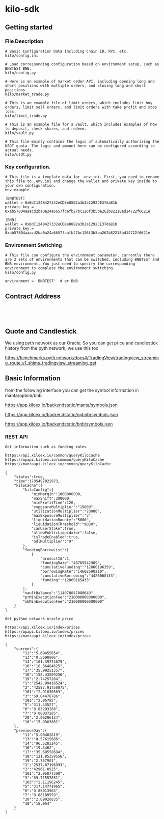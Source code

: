 # kilo-sdk



## Getting started

### File Description

```
# Basic Configuration Data Including Chain ID, RPC, etc.
kilo/config.ini 

# Load corresponding configuration based on environment setup, such as BNBTEST BNB.
kilo/config.py 

# Here is an example of market order API, including opening long and short positions with multiple orders, and closing long and short positions.
kilo/market_trade.py

# This is an example file of limit orders, which includes limit buy orders, limit sell orders, and limit orders with take profit and stop loss.
kilo/limit_trade.py

# This is an example file for a vault, which includes examples of how to deposit, check shares, and redeem.
kilo/vault.py

# This file mainly contains the logic of automatically authorizing the USDT quota. The logic and amount here can be configured according to actual needs.
kilo/usdt.py
```

### Key configuration.
```
# This file is a template data for .env.ini. First, you need to rename this file to .env.ini and change the wallet and private key inside to your own configuration.
env-example

[BNBTEST]
wallet = 0xBdC1248427332eCD8e08B2a3b2a1292CE37daB1b
private_key = 0xab57804aaacd2ba0a24a6657fcafb27bc126f3b5ba262b82218ad14722f6621e

[BNB]
wallet = 0xBdC1248427332eCD8e08B2a3b2a1292CE37daB1b
private_key = 0xab57804aaacd2ba0a24a6657fcafb27bc126f3b5ba262b82218ad14722f6621e
```

### Environment Switching
```
# This file can configure the environment parameter, currently there are 2 sets of environments that can be switched, including BNBTEST and BNB environment. You just need to specify the corresponding environment to complete the environment switching. 
kilo/config.py

environment = 'BNBTEST'  # or BNB
```

## Contract Address
```




```
## Quote and Candlestick

We using pyth network as our Oracle, So you can get price and candlestick history  from the pyth network, we use this too

https://benchmarks.pyth.network/docs#/TradingView/tradingview_streaming_route_v1_shims_tradingview_streaming_get 

## Basic Information

from the following interface you can get the symbol information in manta/opbnb/bnb

https://app.kiloex.io/backendstatic/manta/symbols.json

https://app.kiloex.io/backendstatic/opbnb/symbols.json

https://app.kiloex.io/backendstatic/bnb/symbols.json


### REST API 
```
Get information such as funding rates

https://api.kiloex.io/common/queryKiloCache
https://opapi.kiloex.io/common/queryKiloCache
https://mantaapi.kiloex.io/common/queryKiloCache

{
    "status":true,
    "time":1705497822973,
    "kiloCache":{
        "kiloConfig":{
            "minMargin":1000000000,
            "maxShift":200000,
            "minProfitTime":120,
            "exposureMultiplier":"15000",
            "utilizationMultiplier":"20000",
            "maxExposureMultiplier":"3",
            "liquidationBounty":"5000",
            "liquidationThreshold":"9000",
            "canUserStake":true,
            "allowPublicLiquidator":false,
            "isTradeEnabled":true,
            "adlMultiplier":"9"
        },
        "fundingBorrowList":[
            {
                "productId":1, 
                "fundingRate":"48765542909", 
                "cumulativeFunding":"12860196359",
                "borrowingRate":"14602690210",
                "cumulativeBorrowing":"4426068133",
                "funding":"12860165433"
            }
        ],
        "vaultBalance":"114070847080649",
        "prMinExecutionFee":"210000000000000",
        "obMinExecutionFee":"210000000000000"
    }
}

Get python network oracle price

https://api.kiloex.io/index/prices
https://opapi.kiloex.io/index/prices
https://mantaapi.kiloex.io/index/prices

{
    "current":{
        "11":"5.69455654",
        "13":"0.5698006",
        "14":"101.39774675",
        "16":"18.36484625",
        "17":"35.99251357",
        "18":"158.43509256",
        "19":"2.74257284",
        "1":"2542.09418524",
        "2":"42587.91750075",
        "101":"2.91830363",
        "3":"69.04478786",
        "103":"2.05785",
        "5":"311.43527",
        "6":"0.83293208",
        "7":"0.08037285",
        "20":"2.96296134",
        "10":"15.9303861"
    },
    "previousDay":{
        "11":"5.90402619",
        "13":"0.57615686",
        "14":"96.5283245",
        "16":"19.3462",
        "17":"35.68558684",
        "18":"121.85358556",
        "19":"2.757901",
        "1":"2537.87198993",
        "2":"42961.0925",
        "101":"2.95877308",
        "3":"69.71557851",
        "103":"2.11196245",
        "5":"317.14771965",
        "6":"0.85013963",
        "7":"0.08189559",
        "20":"2.89020835",
        "10":"15.054"
    }
}

```
